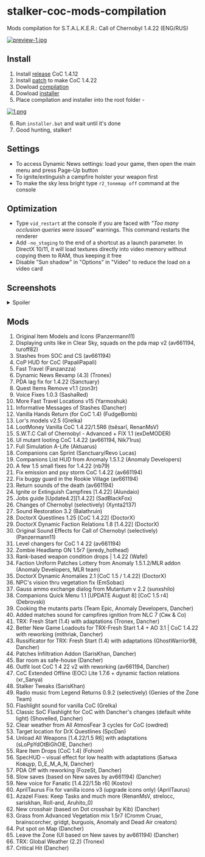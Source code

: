 # stalker-coc-mods-compilation
Mods compilation for S.T.A.L.K.E.R.: Call of Chernobyl 1.4.22 (ENG/RUS)

[![preview-1.jpg](https://i.postimg.cc/t4DKK7h1/preview-1.jpg)](https://postimg.cc/5XYKv4K1)

Install
---
1. Install [release](https://www.moddb.com/mods/call-of-chernobyl/downloads/call-of-chernobyl-1412-full) CoC 1.4.12
2. Install [patch](https://www.moddb.com/mods/call-of-chernobyl/downloads/coc-1422-patch) to make CoC 1.4.22
3. Dowload [compilation](https://github.com/dancher743/stalker-coc-mods-compilation/releases/latest)
4. Dowload [installer](https://github.com/dancher743/stalker-coc-mods-compilation-installer/releases/latest)
5. Place compilation and installer into the root folder -

[![1.png](https://i.postimg.cc/5028Zy5t/1.png)](https://postimg.cc/Z9X9NTMk)

6. Run `installer.bat` and wait until it's done
7. Good hunting, stalker!

Settings
---
* To access Dynamic News settings: load your game, then open the main menu and press Page-Up button
* To ignite/extinguish a campfire holster your weapon first
* To make the sky less bright type `r2_tonemap off` command at the console

Optimization
---
* Type `vid_restart` at the console if you are faced with _"Too many occlusion queries were issued"_ warnings. This command restarts the renderer
* Add `-no_staging` to the end of a shortcut as a launch parameter. In DirectX 10/11, it will load textures directly into video memory without copying them to RAM, thus keeping it free
* Disable "Sun shadow" in "Options" in "Video" to reduce the load on a video card

Screenshots
---
<details>
<summary>Spoiler</summary>

[![1.jpg](https://i.postimg.cc/R0VBJvdW/1.jpg)](https://postimg.cc/9DSSv5v2)
[![2.jpg](https://i.postimg.cc/MHR2JH6F/2.jpg)](https://postimg.cc/7JxQgxT3)
[![3.jpg](https://i.postimg.cc/y6SzZQmy/3.jpg)](https://postimg.cc/CdYty46R)
[![4.jpg](https://i.postimg.cc/J4VCcNKV/4.jpg)](https://postimg.cc/8sHYTrqt)
[![5.jpg](https://i.postimg.cc/DZRkNLTG/5.jpg)](https://postimg.cc/FdbBdf1F)
[![6.jpg](https://i.postimg.cc/765rXXpD/6.jpg)](https://postimg.cc/bDf5w0yF)
[![7.jpg](https://i.postimg.cc/Gp71k6gq/7.jpg)](https://postimg.cc/bGtMPVht)
[![8.jpg](https://i.postimg.cc/QdjLvjRf/8.jpg)](https://postimg.cc/fJqg9QWd)
[![9.jpg](https://i.postimg.cc/rF1XhDYd/9.jpg)](https://postimg.cc/zVGcvGN5)

</details>

Mods
---
1. Original Item Models and Icons (Panzermann11)
2. Displaying units like in Clear Sky, squads on the pda map v2 (av661194, turoff82)
3. Stashes from SOC and CS (av661194)
4. CoP HUD for CoC (PapaliPapali)
5. Fast Travel (Fanzanzza)
6. Dynamic News Revamp (4.3) (Tronex)
7. PDA lag fix for 1.4.22 (Sanctuary)
8. Quest Items Remove v1.1 (zon3r)
9. Voice Fixes 1.0.3 (SashaRed)
10. More Fast Travel Locations v15 (Yarmoshuk)
11. Informative Messages of Stashes (Dancher)
12. Vanilla Hands Return (for CoC 1.4) (FudgeBomb)
13. Lor's models v2.5 (Grelka)
14. LootMoney Vanilla CoC 1.4.22/1.5R6 (tsěsarĭ, RenanMsV)
15. S.W.T.C Call of Chernobyl - Advanced + FIX 1.1 (exDeMODER)
16. UI mutant looting CoC 1.4.22 (av661194, Nik71rus)
17. Full Simulation A-Life (Aktuarus)
18. Companions can Sprint (Sanctuary/Revo Lucas)
19. Companions List HUD from Anomaly 1.5.1.2 (Anomaly Developers)
20. A few 1.5 small fixes for 1.4.22 (nb79)
21. Fix emission and psy storm CoC 1.4.22 (av661194)
22. Fix buggy guard in the Rookie Village (av661194)
23. Return sounds of the death (av661194)
24. Ignite or Extinguish Campfires [1.4.22] (Alundaio)
25. Jobs guide [Update4.2][1.4.22] (SadBlackFox)
26. Changes of Chernobyl (selectively) (Xynta2137)
27. Sound Restoration 3.2 (Balathruin)
28. DoctorX Questlines 1.25 [CoC 1.4.22] (DoctorX)
29. DoctorX Dynamic Faction Relations 1.8 [1.4.22] (DoctorX)
30. Original Sound Effects for Call of Chernobyl (selectively) (Panzermann11)
31. Level changers for CoC 1 4 22 (av661194)
32. Zombie Headlamp ON 1.5r7 (jeredy_hothead)
33. Rank-based weapon condition drops | 1.4.22 (Wafel)
34. Faction Uniform Patches Lottery from Anomaly 1.5.1.2/MLR addon (Anomaly Developers, MLR team)
35. DoctorX Dynamic Anomalies 2.1 [CoC 1.5 / 1.4.22] (DoctorX)
36. NPC's vision thru vegetation fix (EmSobac)
37. Gauss ammo exchange dialog from Mutantum v 2.2 (sunxshilo)
38. Companions Quick Menu 1.1 [UPDATE August 8] [CoC 1.5 r4] (Debrovski)
39. Cooking the mutants parts (Team Epic, Anomaly Developers, Dancher)
40. Added matches sound for campfires ignition from NLC 7 (Сяк & Co)
41. TRX: Fresh Start (1.4) with adaptations (Tronex, Dancher)
42. Better New Game Loadouts for TRX-Fresh Start 1.4 + AO 3.1 | CoC 1.4.22 with reworking (mithriak, Dancher)
43. Russificator for TRX: Fresh Start (1.4) with adaptations (GhostWarrior98, Dancher)
44. Patches Infiltration Addon (SarisKhan, Dancher)
45. Bar room as safe-house (Dancher)
46. Outfit loot CoC 1 4 22 v2 with reworking (av661194, Dancher)
47. CoC Extended Offline (EOC) Lite 1.7.6 + dynamic faction relations (xr_Sanya)
48. Stalker Tweaks (SarisKhan)
49. Radio music from Legend Returns 0.9.2 (selectively) (Genies of the Zone Team)
50. Flashlight sound for vanilla CoC (Grelka)
51. Classic SoC Flashlight for CoC with Dancher's changes (default white light) (Shovelled, Dancher)
52. Clear weather from All AtmosFear 3 cycles for CoC (owdred)
53. Target location for DrX Questlines (SpcDan)
54. Unload All Weapons [1.4.22/1.5 R6] with adaptations (sLoPpYdOtBiGhOlE, Dancher)
55. Rare Item Drops [CoC 1.4] (Fohom)
56. SpecHUD – visual effect for low health with adaptations (Батька Ковцур, D_E_M_A_N, Dancher)
57. PDA Off with reworking (FozeSt, Dancher)
58. Slow saves (based on New saves by av661194) (Dancher)
59. New voice for Fanatic [1.4.22/1.5b r6] (Kostov)
60. AprilTaurus Fix for vanilla icons v3 (upgrade icons only) (AprilTaurus)
61. Azazel Fixes: Keep Tasks and much more (RenanMsV, strelocc, sariskhan, Roll-and, Aruhito_0)
62. New crosshair (based on Dot crosshair by Kib) (Dancher)
63. Grass from Advanced Vegetation mix 1.5r7 (Cromm Cruac, brainscorcher, gridgt, burguois, Anomaly and Dead Air creators)
64. Put spot on Map (Dancher)
65. Leave the Zone (UI based on New saves by av661194) (Dancher)
66. TRX: Global Weather (2.2) (Tronex)
67. Critical Hit (Dancher)
